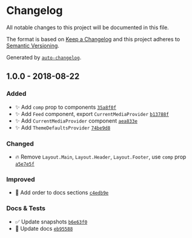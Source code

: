 # Changelog
All notable changes to this project will be documented in this file.

The format is based on [Keep a Changelog](http://keepachangelog.com/en/1.0.0/)
and this project adheres to [Semantic Versioning](http://semver.org/spec/v2.0.0.html).

Generated by [`auto-changelog`](https://github.com/CookPete/auto-changelog).

## 1.0.0 - 2018-08-22
### Added

- ✨ Add `comp` prop to components [`35a8f0f`](https://github.com/exah/components/commit/35a8f0fe467f156400bd667f4b410b43a9f9a41c)
- ✨ Add `Feed` component, export `CurrentMediaProvider` [`b13788f`](https://github.com/exah/components/commit/b13788f8d29807eaf7f19afbb7dcbd546d2dfe56)
- ✨ Add `CurrentMediaProvider` component [`aea833e`](https://github.com/exah/components/commit/aea833ea667fc504af486ed7f65af14e595ade5e)
- ✨ Add `ThemeDefaultsProvider` [`74be9d8`](https://github.com/exah/components/commit/74be9d89ada32626db60b1a336e1a395948af257)

### Changed

- 🔥 Remove `Layout.Main`, `Layout.Header`, `Layout.Footer`, use `comp` prop [`a5e7e5f`](https://github.com/exah/components/commit/a5e7e5f444d5c394606ea4998d71b94d23794a7e)

### Improved

- 💄 Add order to docs sections [`c4edb9e`](https://github.com/exah/components/commit/c4edb9ec9c92d56c522a091b8a4bbec0e9a9fdfd)

### Docs & Tests

- ✅ Update snapshots [`b6e63f0`](https://github.com/exah/components/commit/b6e63f0600ab61db0b05cc1a8d43354acf9e0bd2)
- 📝 Update docs [`eb95588`](https://github.com/exah/components/commit/eb95588bc000e607b550770143134e458009f177)
